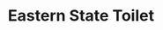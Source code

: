 ---
pid: CH772
title: Eastern State Toilet
location_transcription: 30th St. Bathroom
zipcode: '19123'
outside_phl: 
neighborhood: Northern Liberties,Loft District
age: '7'
age_range: 6-13
instagram: 
image_file_name: CH_772.jpg
proposal_transcription: 
topic: Philadelphia,Unknown
topic_summary: 0, 0
type: Other No Form
keywords_other: eastern state
credit: Winston
image_labels: 
twitter: 
facebook: 
permalink: "/monuments/ch772/"
layout: item-page
---